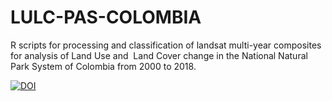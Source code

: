 # LULC-PAS-COLOMBIA
R scripts for processing and classification of landsat multi-year composites for analysis of Land Use and  Land Cover change in the National Natural Park System of Colombia from 2000 to 2018.

[![DOI](https://zenodo.org/badge/DOI/10.5281/zenodo.7562104.svg)](https://doi.org/10.5281/zenodo.7562104)
